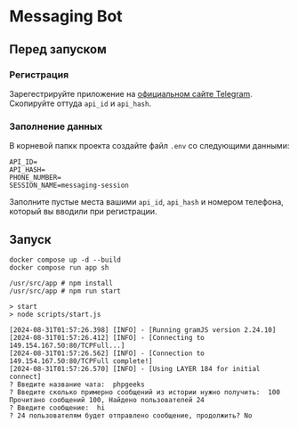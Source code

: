 # Messaging Bot

## Перед запуском

### Регистрация
Зарегестрируйте приложение на [официальном сайте Telegram](https://my.telegram.org/auth).
Скопируйте оттуда `api_id` и `api_hash`.
### Заполнение данных 
В корневой папкк проекта создайте файл `.env` со следующими данными:
```dotenv
API_ID=
API_HASH=
PHONE_NUMBER=
SESSION_NAME=messaging-session
```
Заполните пустые места вашими `api_id`, `api_hash` и номером телефона, который вы вводили при регистрации.    
## Запуск
```shell
docker compose up -d --build
docker compose run app sh

/usr/src/app # npm install
/usr/src/app # npm run start 

> start
> node scripts/start.js

[2024-08-31T01:57:26.398] [INFO] - [Running gramJS version 2.24.10]
[2024-08-31T01:57:26.412] [INFO] - [Connecting to 149.154.167.50:80/TCPFull...]
[2024-08-31T01:57:26.562] [INFO] - [Connection to 149.154.167.50:80/TCPFull complete!]
[2024-08-31T01:57:26.570] [INFO] - [Using LAYER 184 for initial connect]
? Введите название чата:  phpgeeks
? Введите сколько примерно сообщений из истории нужно получить:  100
Прочитано сообщений 100, Найдено пользователей 24
? Введите сообщение:  hi
? 24 пользователям будет отправлено сообщение, продолжить? No

```